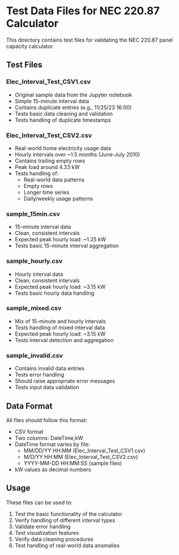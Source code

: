 # Test Data Files for NEC 220.87 Calculator

This directory contains test files for validating the NEC 220.87 panel capacity calculator.

## Test Files

### Elec_Interval_Test_CSV1.csv
- Original sample data from the Jupyter notebook
- Simple 15-minute interval data
- Contains duplicate entries (e.g., 11/25/23 16:00)
- Tests basic data cleaning and validation
- Tests handling of duplicate timestamps

### Elec_Interval_Test_CSV2.csv
- Real-world home electricity usage data
- Hourly intervals over ~1.5 months (June-July 2010)
- Contains trailing empty rows
- Peak load around 4.33 kW
- Tests handling of:
  - Real-world data patterns
  - Empty rows
  - Longer time series
  - Daily/weekly usage patterns

### sample_15min.csv
- 15-minute interval data
- Clean, consistent intervals
- Expected peak hourly load: ~1.25 kW
- Tests basic 15-minute interval aggregation

### sample_hourly.csv
- Hourly interval data
- Clean, consistent intervals
- Expected peak hourly load: ~3.15 kW
- Tests basic hourly data handling

### sample_mixed.csv
- Mix of 15-minute and hourly intervals
- Tests handling of mixed interval data
- Expected peak hourly load: ~3.15 kW
- Tests interval detection and aggregation

### sample_invalid.csv
- Contains invalid data entries
- Tests error handling
- Should raise appropriate error messages
- Tests input data validation

## Data Format
All files should follow this format:
- CSV format
- Two columns: DateTime,kW
- DateTime format varies by file:
  - MM/DD/YY HH:MM (Elec_Interval_Test_CSV1.csv)
  - M/D/YY HH:MM (Elec_Interval_Test_CSV2.csv)
  - YYYY-MM-DD HH:MM:SS (sample files)
- kW values as decimal numbers

## Usage
These files can be used to:
1. Test the basic functionality of the calculator
2. Verify handling of different interval types
3. Validate error handling
4. Test visualization features
5. Verify data cleaning procedures
6. Test handling of real-world data anomalies 